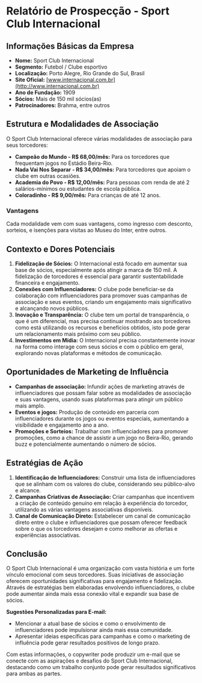 # Relatório de Prospecção - Sport Club Internacional

## Informações Básicas da Empresa
- **Nome:** Sport Club Internacional
- **Segmento:** Futebol / Clube esportivo
- **Localização:** Porto Alegre, Rio Grande do Sul, Brasil
- **Site Oficial:** [www.internacional.com.br](http://www.internacional.com.br)
- **Ano de Fundação:** 1909
- **Sócios:** Mais de 150 mil sócios(as)
- **Patrocinadores:** Brahma, entre outros

## Estrutura e Modalidades de Associação
O Sport Club Internacional oferece várias modalidades de associação para seus torcedores:
- **Campeão do Mundo - R$ 68,00/mês:** Para os torcedores que frequentam jogos no Estádio Beira-Rio.
- **Nada Vai Nos Separar - R$ 34,00/mês:** Para torcedores que apoiam o clube em outras ocasiões.
- **Academia do Povo - R$ 12,00/mês:** Para pessoas com renda de até 2 salários-mínimos ou estudantes de escola pública.
- **Coloradinho - R$ 9,00/mês:** Para crianças de até 12 anos.

### Vantagens
Cada modalidade vem com suas vantagens, como ingresso com desconto, sorteios, e isenções para visitas ao Museu do Inter, entre outros.

## Contexto e Dores Potenciais
1. **Fidelização de Sócios:** O Internacional está focado em aumentar sua base de sócios, especialmente após atingir a marca de 150 mil. A fidelização de torcedores é essencial para garantir sustentabilidade financeira e engajamento.
2. **Conexões com Influenciadores:** O clube pode beneficiar-se da colaboração com influenciadores para promover suas campanhas de associação e seus eventos, criando um engajamento mais significativo e alcançando novos públicos.
3. **Inovação e Transparência:** O clube tem um portal de transparência, o que é um diferencial, mas precisa continuar mostrando aos torcedores como está utilizando os recursos e benefícios obtidos, isto pode gerar um relacionamento mais próximo com seu público.
4. **Investimentos em Mídia:** O Internacional precisa constantemente inovar na forma como interage com seus sócios e com o público em geral, explorando novas plataformas e métodos de comunicação.

## Oportunidades de Marketing de Influência
- **Campanhas de associação:** Infundir ações de marketing através de influenciadores que possam falar sobre as modalidades de associação e suas vantagens, usando suas plataformas para atingir um público mais amplo.
- **Eventos e jogos:** Produção de conteúdo em parceria com influenciadores durante os jogos ou eventos especiais, aumentando a visibilidade e engajamento ano a ano.
- **Promoções e Sorteios:** Trabalhar com influenciadores para promover promoções, como a chance de assistir a um jogo no Beira-Rio, gerando buzz e potencialmente aumentando o número de sócios.

## Estratégias de Ação
1. **Identificação de Influenciadores:** Construir uma lista de influenciadores que se alinham com os valores do clube, considerando seu público-alvo e alcance.
2. **Campanhas Criativas de Associação:** Criar campanhas que incentivem a criação de conteúdo genuíno em relação à experiência do torcedor, utilizando as várias vantagens associativas disponíveis.
3. **Canal de Comunicação Direto:** Estabelecer um canal de comunicação direto entre o clube e influenciadores que possam oferecer feedback sobre o que os torcedores desejam e como melhorar as ofertas e experiências associativas.

## Conclusão
O Sport Club Internacional é uma organização com vasta história e um forte vínculo emocional com seus torcedores. Suas iniciativas de associação oferecem oportunidades significativas para engajamento e fidelização. Através de estratégias bem elaboradas envolvendo influenciadores, o clube pode aumentar ainda mais essa conexão vital e expandir sua base de sócios. 

**Sugestões Personalizadas para E-mail:**
- Mencionar a atual base de sócios e como o envolvimento de influenciadores pode impulsionar ainda mais essa comunidade.
- Apresentar ideias específicas para campanhas e como o marketing de influência pode gerar resultados positivos de longo prazo.

Com estas informações, o copywriter pode produzir um e-mail que se conecte com as aspirações e desafios do Sport Club Internacional, destacando como um trabalho conjunto pode gerar resultados significativos para ambas as partes.